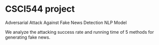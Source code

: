 # CSCI544 project

Adversarial Attack Against Fake News Detection NLP Model

We analyze the attacking success rate and running time of 5 methods for generating fake news.
